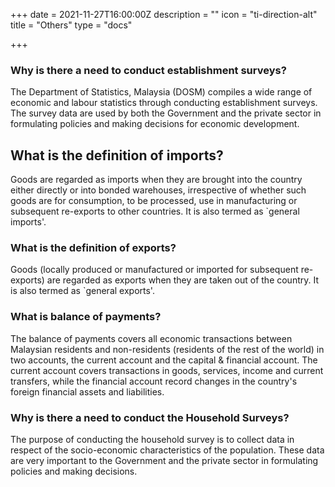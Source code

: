 +++
date = 2021-11-27T16:00:00Z
description = ""
icon = "ti-direction-alt"
title = "Others"
type = "docs"

+++
### Why is there a need to conduct establishment surveys?
The Department of Statistics, Malaysia (DOSM) compiles a wide range of economic and labour statistics through conducting establishment surveys. The survey data are used by both the Government and the private sector in formulating policies and making decisions for economic development.

## What is the definition of imports?
Goods are regarded as imports when they are brought into the country either directly or into bonded warehouses, irrespective of whether such goods are for consumption, to be processed, use in manufacturing or subsequent re-exports to other countries. It is also termed as `general imports'.

### What is the definition of exports?
Goods (locally produced or manufactured or imported for subsequent re-exports) are regarded as exports when they are taken out of the country. It is also termed as `general exports'.

### What is balance of payments?
The balance of payments covers all economic transactions between Malaysian residents and non-residents (residents of the rest of the world) in two accounts, the current account and the capital & financial account. The current account covers transactions in goods, services, income and current transfers, while the financial account record changes in the country's foreign financial assets and liabilities.

### Why is there a need to conduct the Household Surveys?
The purpose of conducting the household survey is to collect data in respect of the socio-economic characteristics of the population. These data are very important to the Government and the private sector in formulating policies and making decisions.


